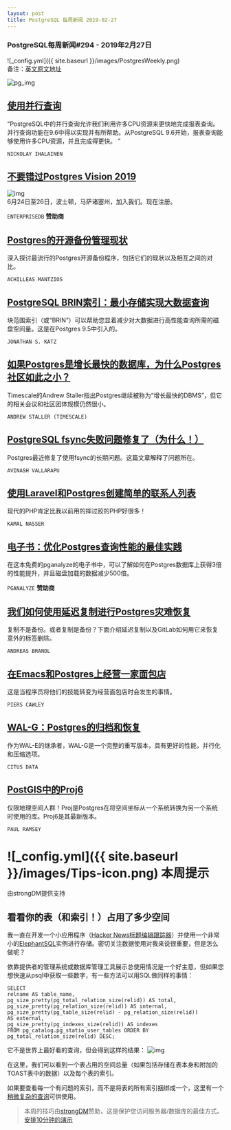 ```yaml
---
layout: post
title: PostgreSQL 每周新闻 2019-02-27
---
```


### PostgreSQL每周新闻#294 - 2019年2月27日
![_config.yml]({{ site.baseurl }}/images/PostgresWeekly.png)  
备注：[英文原文地址](https://postgresweekly.com/issues/294)

![pg_img](https://res.cloudinary.com/cpress/image/upload/w_1280,e_sharpen:60/bmmyebm9gbi5slivgwj8.jpg)

## [使用并行查询](https://www.percona.com/blog/2019/02/21/parallel-queries-in-postgresql/)
“PostgreSQL中的并行查询允许我们利用许多CPU资源来更快地完成报表查询。并行查询功能在9.6中得以实现并有所帮助。从PostgreSQL 9.6开始，报表查询能够使用许多CPU资源，并且完成得更快。 ”

`NICKOLAY IHALAINEN`

## [不要错过Postgres Vision 2019](https://postgresvision.com/)
![img](https://copm.s3.amazonaws.com/620f4361.png)  
6月24日至26日，波士顿，马萨诸塞州，加入我们。现在注册。

`ENTERPRISEDB` **赞助商**

## [Postgres的开源备份管理现状](https://severalnines.com/blog/current-state-open-source-backup-management-postgresql)
深入探讨最流行的Postgres开源备份程序，包括它们的现状以及相互之间的对比。

`ACHILLEAS MANTZIOS`

## [PostgreSQL BRIN索引：最小存储实现大数据查询](https://info.crunchydata.com/blog/postgresql-brin-indexes-big-data-performance-with-minimal-storage)
块范围索引（或“BRIN”）可以帮助您显着减少对大数据进行高性能查询所需的磁盘空间量。这是在Postgres 9.5中引入的。

`JONATHAN S. KATZ`

## [如果Postgres是增长最快的数据库，为什么Postgres社区如此之小？](https://blog.timescale.com/postgresql-database-community/)
Timescale的Andrew Staller指出Postgres继续被称为“增长最快的DBMS”，但它的相关会议和社区团体规模仍然很小。

`ANDREW STALLER (TIMESCALE)`

## [PostgreSQL fsync失败问题修复了（为什么！）](https://www.percona.com/blog/2019/02/22/postgresql-fsync-failure-fixed-minor-versions-released-feb-14-2019/)
Postgres最近修复了使用fsync的长期问题。这篇文章解释了问题所在。

`AVINASH VALLARAPU`

## [使用Laravel和Postgres创建简单的联系人列表](https://blog.digitalocean.com/create-simple-contacts-laravel-postgresql/)
现代的PHP肯定比我以前用的摔过跤的PHP好很多！

`KAMAL NASSER`

## [电子书：优化Postgres查询性能的最佳实践](https://pganalyze.com/ebooks/optimizing-postgres-query-performance?utm_source=PostgresWeeklySecondary)
在这本免费的pganalyze的电子书中，可以了解如何在Postgres数据库上获得3倍的性能提升，并且磁盘加载的数据减少500倍。

`PGANALYZE` **赞助商**

## [我们如何使用延迟复制进行Postgres灾难恢复](https://about.gitlab.com/2019/02/13/delayed-replication-for-disaster-recovery-with-postgresql/)
复制不是备份。或者复制是备份？下面介绍延迟复制以及GitLab如何用它来恢复意外的标签删除。

`ANDREAS BRANDL`

## [在Emacs和Postgres上经营一家面包店](https://bofh.org.uk/2019/02/25/baking-with-emacs/)
这是当程序员将他们的技能转变为经营面包店时会发生的事情。

`PIERS CAWLEY`

## [WAL-G：Postgres的归档和恢复](https://github.com/wal-g/wal-g)
作为WAL-E的继承者，WAL-G是一个完整的重写版本，具有更好的性能，并行化和压缩选项。

`CITUS DATA`

## [PostGIS中的Proj6](http://blog.cleverelephant.ca/2019/02/proj4-postgis.html)
仅限地理空间人群！Proj是Postgres在将空间坐标从一个系统转换为另一个系统时使用的库。Proj6是其最新版本。

`PAUL RAMSEY`

# ![_config.yml]({{ site.baseurl }}/images/Tips-icon.png)   本周提示
由strongDM提供支持

## 看看你的表（和索引！）占用了多少空间
我一直在开发一个小应用程序（[Hacker News标题编辑跟踪器](https://hackernewstitles.netlify.com/)）并使用一个非常小的[ElephantSQL](https://www.elephantsql.com/)实例进行存储。密切关注数据使用对我来说很重要，但是怎么做呢？

依靠提供者的管理系统或数据库管理工具展示总使用情况是一个好主意，但如果您想快速从psql中获取一些数字，有一些方法可以用SQL做同样的事情：

`SELECT`  
`relname AS table_name,`  
`pg_size_pretty(pg_total_relation_size(relid)) AS total,`  
`pg_size_pretty(pg_relation_size(relid)) AS internal,`  
`pg_size_pretty(pg_table_size(relid) - pg_relation_size(relid)) `  
`AS external,`  
`pg_size_pretty(pg_indexes_size(relid)) AS indexes`  
`FROM pg_catalog.pg_statio_user_tables ORDER BY `  
`pg_total_relation_size(relid) DESC;`  

它不是世界上最好看的查询，但会得到这样的结果：
![img](https://res.cloudinary.com/cpress/image/upload/w_1280,e_sharpen:60/evcxzs4e1s9c3zptx0c8.jpg)

在这里，我们可以看到一个表占用的空间总量（如果包括存储在表本身和附加的TOAST表中的数据）以及每个表的索引。

如果要查看每一个有问题的索引，而不是将表的所有索引捆绑成一个，这里有一个[稍微复杂的查询](https://gist.github.com/peterc/05fca349f6f0ad683941e36e82a97b9e)可供使用。

> 本周的技巧由[strongDM](https://www.strongdm.com/)赞助，这是保护您访问服务器/数据库的最佳方式。 [安排10分钟的演示](https://www.strongdm.com/)
